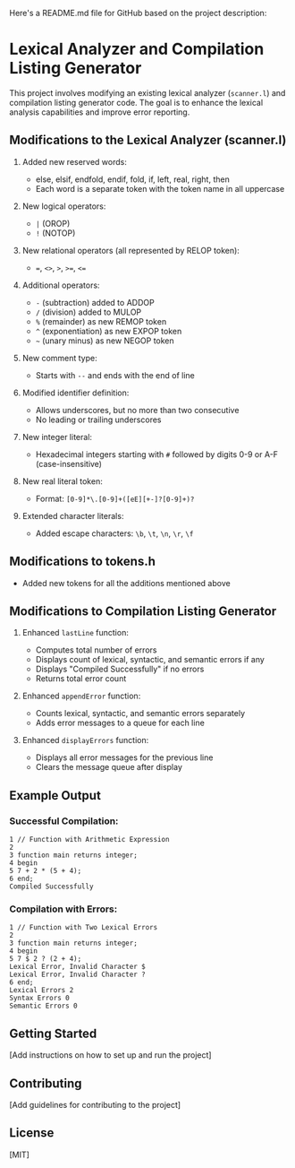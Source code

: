 Here's a README.md file for GitHub based on the project description:

# Lexical Analyzer and Compilation Listing Generator

This project involves modifying an existing lexical analyzer (`scanner.l`) and compilation listing generator code. The goal is to enhance the lexical analysis capabilities and improve error reporting.

## Modifications to the Lexical Analyzer (scanner.l)

1. Added new reserved words:
   - else, elsif, endfold, endif, fold, if, left, real, right, then
   - Each word is a separate token with the token name in all uppercase

2. New logical operators:
   - `|` (OROP)
   - `!` (NOTOP)

3. New relational operators (all represented by RELOP token):
   - `=`, `<>`, `>`, `>=`, `<=`

4. Additional operators:
   - `-` (subtraction) added to ADDOP
   - `/` (division) added to MULOP
   - `%` (remainder) as new REMOP token
   - `^` (exponentiation) as new EXPOP token
   - `~` (unary minus) as new NEGOP token

5. New comment type:
   - Starts with `--` and ends with the end of line

6. Modified identifier definition:
   - Allows underscores, but no more than two consecutive
   - No leading or trailing underscores

7. New integer literal:
   - Hexadecimal integers starting with `#` followed by digits 0-9 or A-F (case-insensitive)

8. New real literal token:
   - Format: `[0-9]*\.[0-9]+([eE][+-]?[0-9]+)?`

9. Extended character literals:
   - Added escape characters: `\b`, `\t`, `\n`, `\r`, `\f`

## Modifications to tokens.h

- Added new tokens for all the additions mentioned above

## Modifications to Compilation Listing Generator

1. Enhanced `lastLine` function:
   - Computes total number of errors
   - Displays count of lexical, syntactic, and semantic errors if any
   - Displays "Compiled Successfully" if no errors
   - Returns total error count

2. Enhanced `appendError` function:
   - Counts lexical, syntactic, and semantic errors separately
   - Adds error messages to a queue for each line

3. Enhanced `displayErrors` function:
   - Displays all error messages for the previous line
   - Clears the message queue after display

## Example Output

### Successful Compilation:

```
1 // Function with Arithmetic Expression
2
3 function main returns integer;
4 begin
5 7 + 2 * (5 + 4);
6 end;
Compiled Successfully
```

### Compilation with Errors:

```
1 // Function with Two Lexical Errors
2
3 function main returns integer;
4 begin
5 7 $ 2 ? (2 + 4);
Lexical Error, Invalid Character $
Lexical Error, Invalid Character ?
6 end;
Lexical Errors 2
Syntax Errors 0
Semantic Errors 0
```

## Getting Started

[Add instructions on how to set up and run the project]

## Contributing

[Add guidelines for contributing to the project]

## License
[MIT]